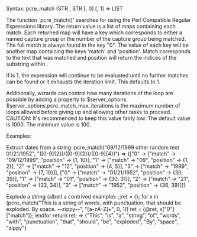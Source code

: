Syntax:	  pcre_match (STR <subject>, STR <pattern> [, <case matters> 0] [, <repeat until no matches> 1]	=> LIST

The function `pcre_match()' searches <subject> for <pattern> using the Perl Compatible Regular Expressions library. The return value is a list of maps containing each match. Each returned map will have a key which corresponds to either a named capture group or the number of the capture group being matched. The full match is always found in the key "0". The value of each key will be another map containing the keys 'match' and 'position'. Match corresponds to the text that was matched and position will return the indices of the substring within <subject>.

If <repeat until no matches> is 1, the expression will continue to be evaluated until no further matches can be found or it exhausts the iteration limit. This defaults to 1.

Additionally, wizards can control how many iterations of the loop are possible by adding a property to $server_options. $server_options.pcre_match_max_iterations is the maximum number of loops allowed before giving up and allowing other tasks to proceed. CAUTION: It's recommended to keep this value fairly low. The default value is 1000. The minimum value is 100.

Examples:

Extract dates from a string:
pcre_match("09/12/1999 other random text 01/21/1952", "([0-9]{2})/([0-9]{2})/([0-9]{4})")
=> {["0" -> ["match" -> "09/12/1999", "position" -> {1, 10}], "1" -> ["match" -> "09", "position" -> {1, 2}], "2" -> ["match" -> "12", "position" -> {4, 5}], "3" -> ["match" -> "1999", "position" -> {7, 10}]], ["0" -> ["match" -> "01/21/1952", "position" -> {30, 39}], "1" -> ["match" -> "01", "position" -> {30, 31}], "2" -> ["match" -> "21", "position" -> {33, 34}], "3" -> ["match" -> "1952", "position" -> {36, 39}]]}

Explode a string (albeit a contrived example):
;;ret = {}; for x in (pcre_match("This is a string of words, with punctuation, that should be exploded. By space. --zippy--", "[a-zA-Z]+", 0, 1)) ret = {@ret, x["0"]["match"]}; endfor return ret;
=> {"This", "is", "a", "string", "of", "words", "with", "punctuation", "that", "should", "be", "exploded", "By", "space", "zippy"}

